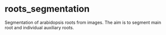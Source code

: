 # roots_segmentation
Segmentation of arabidopsis roots from images. The aim is to segment main root and individual auxiliary roots.
